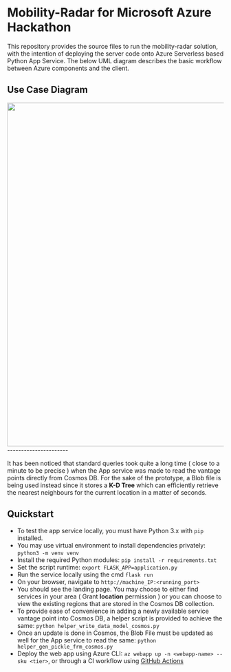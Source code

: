 # Mobility-Radar for Microsoft Azure Hackathon

This repository provides the source files to run the mobility-radar solution, with the intention of deploying the server code onto Azure Serverless based Python App Service. The below UML diagram describes the basic workflow between Azure components and the client.

## Use Case Diagram

<img src="https://i.imgur.com/FfHcjle.png" width="800px"/>
----------------------

It has been noticed that standard queries took quite a long time ( close to a minute to be precise ) when the App service was made to read the vantage points directly from Cosmos DB. For the sake of the prototype, a Blob file is being used instead since it stores a **K-D Tree** which can efficiently retrieve the nearest neighbours for the current location in a matter of seconds.


## Quickstart

 - To test the app service locally, you must have Python 3.x with `pip` installed.
 - You may use virtual environment to install dependencies privately: `python3 -m venv venv`
 - Install the required Python modules: `pip install -r requirements.txt`
 - Set the script runtime: `export FLASK_APP=application.py`
 - Run the service locally using the cmd `flask run`
 - On your browser, navigate to `http://machine_IP:<running_port>`
 - You should see the landing page. You may choose to either find services in your area ( Grant **location** permission ) or you can choose to view the existing regions that are stored in the Cosmos DB collection.
 - To provide ease of convenience in adding a newly available service vantage point into Cosmos DB, a helper script is provided to achieve the same: `python helper_write_data_model_cosmos.py`
 - Once an update is done in Cosmos, the Blob File must be updated as well for the App service to read the same: `python helper_gen_pickle_frm_cosmos.py`
 - Deploy the web app using Azure CLI: `az webapp up -n <webapp-name> --sku <tier>`, or through a CI workflow using [GitHub Actions](https://github.com/Azure/webapps-deploy)
